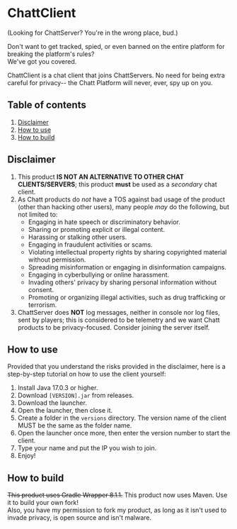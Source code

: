 # ChattClient
(Looking for ChattServer? You're in the wrong place, bud.)

Don't want to get tracked, spied, or even banned on the entire platform for breaking the platform's rules?\
We've got you covered.

ChattClient is a chat client that joins ChattServers. No need for being extra careful for privacy-- the Chatt Platform will never, ever, spy up on you.

## Table of contents
1. [Disclaimer](#Disclaimer)
2. [How to use](#How-to-use)
3. [How to build](#How-to-build)

## Disclaimer
1. This product **IS NOT AN ALTERNATIVE TO OTHER CHAT CLIENTS/SERVERS**;
   this product **must** be used as a _secondary_ chat client.
2. As Chatt products do _not_ have a TOS against bad usage of the product (other than hacking other users),
   many people _may_ do the following, but not limited to:
    - Engaging in hate speech or discriminatory behavior.
    - Sharing or promoting explicit or illegal content.
    - Harassing or stalking other users.
    - Engaging in fraudulent activities or scams.
    - Violating intellectual property rights by sharing copyrighted material without permission.
    - Spreading misinformation or engaging in disinformation campaigns.
    - Engaging in cyberbullying or online harassment.
    - Invading others' privacy by sharing personal information without consent.
    - Promoting or organizing illegal activities, such as drug trafficking or terrorism.
3. ChattServer does **NOT** log messages, neither in console nor log files, sent by players;
   this is considered to be telemetry and we want Chatt products to be privacy-focused.
   Consider joining the server itself.

## How to use
Provided that you understand the risks provided in the disclaimer,
here is a step-by-step tutorial on how to use the client yourself:
1. Install Java 17.0.3 or higher.
2. Download `[VERSION].jar` from releases.
3. Download the launcher.
4. Open the launcher, then close it.
5. Create a folder in the `versions` directory. The version name of the client MUST be the same as the folder name.
6. Open the launcher once more, then enter the version number to start the client.
7. Type your name and put the IP you wish to join.
8. Enjoy!

## How to build
~~This product uses Gradle Wrapper 8.1.1.~~ This product now uses Maven. Use it to build your own fork!\
Also, you have my permission to fork my product, as long as it isn't used to invade privacy, is open source and isn't malware.